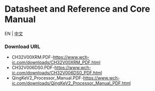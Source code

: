 # Datasheet and Reference and Core Manual

EN | [中文][def]

### Download URL

- CH32V00XRM.PDF-https://www.wch-ic.com/downloads/CH32V00XRM_PDF.html
- CH32V006DS0.PDF-https://www.wch-ic.com/downloads/CH32V006DS0_PDF.html
- QingKeV2_Processor_Manual.PDF-https://www.wch-ic.com/downloads/QingKeV2_Processor_Manual_PDF.html


[def]: README_zh.md

